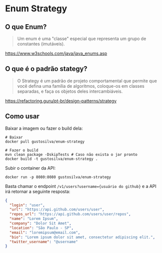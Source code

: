 # Enum Strategy

## O que Enum?

> Um enum é uma "classe" especial que representa um grupo de constantes (imutáveis).

https://www.w3schools.com/java/java_enums.asp


## O que é o padrão stategy?

> O Strategy é um padrão de projeto comportamental que permite que você defina uma família de algoritmos, coloque-os em classes separadas, e faça os objetos deles intercambiáveis.

https://refactoring.guru/pt-br/design-patterns/strategy

## Como usar

Baixar a imagem ou fazer o build dela:

```shell
# Baixar
docker pull gustosilva/enum-strategy

# Fazer o build
mvn clean package -DskipTests # Caso não exista o jar pronto
docker build -t gustosilva/enum-strategy .
```

Subir o container da API:

```shell
docker run -p 8080:8080 gustosilva/enum-strategy
```

Basta chamar o endpoint `/v1/users?username={usuário do github}` e a API irá retornar a seguinte resposta:

````json
{
  "login": "user",
  "url": "https://api.github.com/users/user",
  "repos_url": "https://api.github.com/users/user/repos",
  "name": "Lorem Ipsum",
  "company": "Dolor Sit Amet",
  "location": "São Paulo - SP",
  "email": "loremipsum@email.com",
  "bio": "Lorem ipsum dolor sit amet, consectetur adipiscing elit.",
  "twitter_username": "@username"
}
````